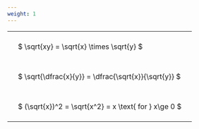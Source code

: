 ```yaml
---
weight: 1
---
```


<style type="text/css">
#T_319a2 th.col_heading {
  text-align: left;
  font-size: 1em;
}
#T_319a2 td {
  text-align: left;
  font-size: 1em;
  padding: 1.5em;
}
</style>
<table id="T_319a2">
  <thead>
  </thead>
  <tbody>
    <tr>
      <td id="T_319a2_row0_col0" class="data row0 col0" >$ \sqrt{xy} = \sqrt{x} \times \sqrt{y} $</td>
    </tr>
    <tr>
      <td id="T_319a2_row1_col0" class="data row1 col0" >$ \sqrt{\dfrac{x}{y}} = \dfrac{\sqrt{x}}{\sqrt{y}} $</td>
    </tr>
    <tr>
      <td id="T_319a2_row2_col0" class="data row2 col0" >$ (\sqrt{x})^2 = \sqrt{x^2} = x \text{ for } x\ge 0 $</td>
    </tr>
  </tbody>
</table>
